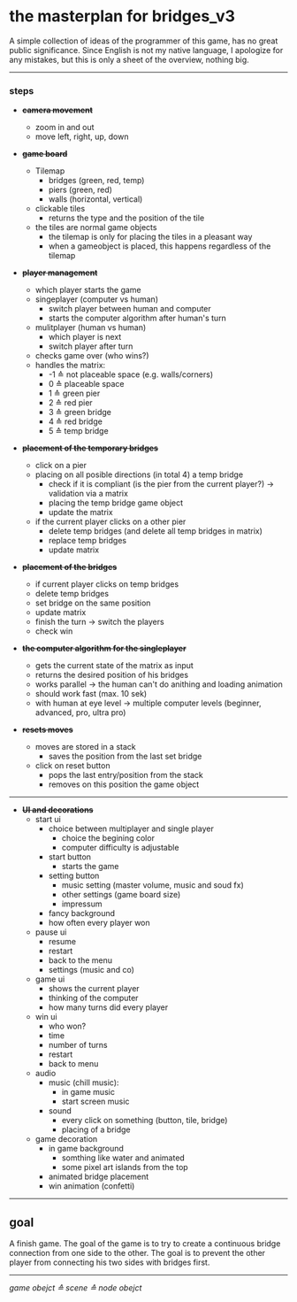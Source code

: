 # the masterplan for bridges_v3
A simple collection of ideas of the programmer of this game, has no great public significance.
Since English is not my native language, I apologize for any mistakes, but this is only a sheet of the overview, nothing big.

---

### steps
-  ~~**camera movement**~~
	-   zoom in and out
	-   move left, right, up, down   

- ~~**game board**~~
  - Tilemap
	- bridges (green, red, temp)
	- piers (green, red)
	- walls (horizontal, vertical)
  - clickable tiles
	- returns the type and the position of the tile
  - the tiles are normal game objects
	- the tilemap is only for placing the tiles in a pleasant way
	- when a gameobject is placed, this happens regardless of the tilemap
- ~~**player management**~~
  - which player starts the game
  - singeplayer (computer vs human)
	- switch player between human and computer
	- starts the computer algorithm after human's turn
  - mulitplayer (human vs human)
	- which player is next
	- switch player after turn
  - checks game over (who wins?)
  - handles the matrix:
	- -1 ≙ not placeable space (e.g. walls/corners)
	- 0 ≙ placeable space
	- 1 ≙ green pier
	- 2 ≙ red pier
	- 3 ≙ green bridge
	- 4 ≙ red bridge
	- 5 ≙ temp bridge
- ~~**placement of the temporary bridges**~~
  - click on a pier
  - placing on all posible directions (in total 4) a temp bridge
	- check if it is compliant (is the pier from the current player?) → validation via a matrix
	- placing the temp bridge game object
	- update the matrix
  - if the current player clicks on a other pier
	- delete temp bridges (and delete all temp bridges in matrix)
	- replace temp bridges
	- update matrix
- ~~**placement of the bridges**~~
  - if current player clicks on temp bridges
  - delete temp bridges
  - set bridge on the same position
  - update matrix
  - finish the turn → switch the players
  - check win
- ~~**the computer algorithm for the singleplayer**~~
  - gets the current state of the matrix as input
  - returns the desired position of his bridges
  - works parallel → the human can't do anithing and loading animation
  - should work fast (max. 10 sek)
  - with human at eye level → multiple computer levels (beginner, advanced, pro, ultra pro)
- ~~**resets moves**~~
  - moves are stored in a stack
	- saves the position from the last set bridge
  - click on reset button
	- pops the last entry/position from the stack
	- removes on this position the game object
---
- ~~**UI and decorations**~~
  - start ui
	- choice between multiplayer and single player
	  - choice the begining color
	  - computer difficulty is adjustable
	- start button
	  - starts the game
	- setting button
	  - music setting (master volume, music and soud fx)
	  - other settings (game board size)
	  - impressum
	- fancy background
	- how often every player won
  - pause ui
	- resume
	- restart
	- back to the menu
	- settings (music and co)
  - game ui
	- shows the current player
	- thinking of the computer
	- how many turns did every player
  - win ui
	- who won?
	- time
	- number of turns
	- restart
	- back to menu
  - audio
	- music (chill music):
	  - in game music 
	  - start screen music
	- sound
	  - every click on something (button, tile, bridge)
	  - placing of a bridge
  - game decoration
	- in game background 
	  - somthing like water and animated
	  - some pixel art islands from the top
	- animated bridge placement
	- win animation (confetti)


---

## goal
A finish game. 
The goal of the game is to try to create a continuous bridge connection from one side to the other. The goal is to prevent the other player from connecting his two sides with bridges first.

---






*game obejct ≙ scene ≙ node obejct*
